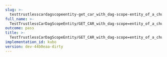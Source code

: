 ```yaml
---
slug: >-
  testtrustlesscardagscopeentity-get_car_with_dag-scope-entity_of_a_chunked_unixfs_file_(format-car)-body
full_name: >-
  TestTrustlessCarDagScopeEntity/GET_CAR_with_dag-scope=entity_of_a_chunked_UnixFS_file_(format=car)/Body
outcome: pass
title: >-
  TestTrustlessCarDagScopeEntity/GET_CAR_with_dag-scope=entity_of_a_chunked_UnixFS_file_(format=car)/Body
implementation_id: kubo
version: dev-44b0eaa-dirty
---
```



